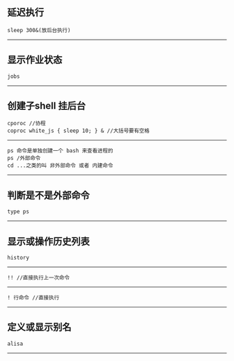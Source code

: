 ## 延迟执行

```shell
sleep 300&(放后台执行)
```

***

## 显示作业状态

```shell
jobs
```

***

## 创建子shell 挂后台

```shell
cporoc //协程
coproc white_js { sleep 10; } & //大括号要有空格
```

***

```shell
ps 命令是单独创建一个 bash 来查看进程的
ps /外部命令
cd ...之类的叫 非外部命令 或者 内建命令
```

***

## 判断是不是外部命令

```shell
type ps
```

***

## 显示或操作历史列表

```shell
history
```

***

```shell
!! //直接执行上一次命令
```

****

```shell
! 行命令 //直接执行
```

***

## 定义或显示别名

```shell
alisa
```

***



